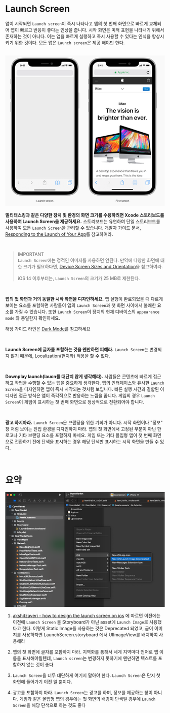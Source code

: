 # Launch Screen

앱이 시작되면 `Launch screen`이 즉시 나타나고 앱의 첫 번째 화면으로 빠르게 교체되어 앱이 빠르고 반응이 좋다는 인상을 줍니다. 시작 화면은 미적 표현을 나타내기 위해서 존재하는 것이 아니다. 이는 앱을 빠르게 실행하고 즉시 사용할 수 있다는 인식을 향상시키기 위한 것이다. 모든 앱은 `Launch screen`은 제공 해야만 한다.

<br>

<img src= "https://raw.githubusercontent.com/kane-young/H.I.G-reading-record/main/Images/LaunchScreen1.png" width = "550">

<br>

**멀티태스킹과 같은 다양한 장치 및 환경의 화면 크기를 수용하려면 Xcode 스토리보드를 사용하여 Launch Screen을 제공하세요.** 스토리보드는 유연하여 단일 스토리보드를 사용하여 모든 `Launch Screen`을 관리할 수 있습니다. 개발자 가이드 문서, [Responding to the Launch of Your App](https://developer.apple.com/documentation/uikit/app_and_environment/responding_to_the_launch_of_your_app)를 참고하여라.

<br>

> IMPORTANT <br> `Launch Screen`에는 정적인 이미지를 사용하면 안된다. 만약에 다양한 화면에 대한 크기가 필요하다면, [Device Screen Sizes and Orientation]()을 참고하여라.<br><br>
iOS 14 이후부터는, `Launch Screen`의 크기가 25 MB로 제한된다.


<br>

**앱의 첫 화면과 거의 동일한 시작 화면을 디자인하세요.** 앱 실행이 완료되었을 때 다르게 보이는 요소를 포함하면 사람들이 앱의 `Launch Screen`과 첫 화면 사이에서 불쾌한 요소를 가질 수 있습니다. 또한 `Launch Screen`이 장치의 현재 디바이스의 `appearance mode` 와 동일한지 확인하세요.

해당 가이드 라인은 [Dark Mode](https://developer.apple.com/design/human-interface-guidelines/ios/visual-design/dark-mode/)를 참고하세요

<br>

**Launch Screen에 글자를 포함하는 것을 왠만하면 피해라.** `Launch Screen`는 변경되지 않기 때문에, Localization(현지화) 적용을 할 수 없다.

<br>

**Downplay launch(laucn를 대단치 않게 생각해라).** 사람들은 콘텐츠에 빠르게 접근하고 작업을 수행할 수 있는 앱을 중요하게 생각한다. 앱의 인터페이스와 유사한 `Launch Screen`을 디자인하면 앱이 즉시 시작되는 것처럼 보입니다. 빠른 실행 시간과 결합된 이 디자인 접근 방식은 앱이 즉각적으로 반응하는 느낌을 줍니다. 게임의 경우 `Launch Screen`이 게임이 표시하는 첫 번째 화면으로 정상적으로 전환되어야 합니다.

<br>

**광고 하지마라.** `Launch Screen`은 브랜딩을 위한 기회가 아니다. 시작 화면이나 "정보" 창 처럼 보이는 진입 환경을 디자인하지 마라. 앱의 첫 화면에서 고정된 부분이 아닌 한 로고나 기타 브랜딩 요소를 포함하지 마세요. 게임 또는 기타 몰입형 앱이 첫 번째 화면으로 전환하기 전에 단색을 표시하는 경우 해당 단색만 표시하는 시작 화면을 만들 수 있다.

<br>

# 요약

<img src="https://raw.githubusercontent.com/kane-young/H.I.G-reading-record/main/Images/AssetLaunchScreen.png" width = "600">

<br>

1. [akshitzaveri - how to design the launch screen on ios](https://akshitzaveri.medium.com/how-to-design-the-launch-screen-on-ios-bd54781a19b9) 에 따르면 이전에는 
이전에 `Launch Screen` 을 Storyboard가 아닌 asset에 `Launch Image`로 사용했다고 한다. 이렇게 Static Image를 사용하는 것은 Deprecated 되었고, 굳이 이미지를 사용하자면 LaunchScreen.storyboard 에서 UIImageView를 배치하여 사용해라

2. 앱의 첫 화면에 글자를 포함하지 마라. 지역화를 통해서 세계 지역마다 언어로 앱 이름을 표시해야될텐데, `Launch screen`는 변경하지 못하기에 왠만하면 텍스트를 포함하지 않는 것이 좋다

3. `Launch Screen`을 너무 대단하게 여기지 말아야 한다. `Launch Screen`은 단지 첫 화면에 들어가기 이전 일 뿐이다.

4. 광고를 포함하지 마라. `Launch Screen`는 광고를 하며, 정보를 제공하는 창이 아니다. 게임과 같은 몰입형 앱의 경우에는 첫 화면의 배경이 단색일 경우에 `Launch Screen`을 해당 단색으로 하는 것도 좋다
